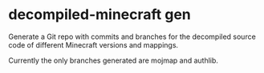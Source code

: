 # decompiled-minecraft gen

Generate a Git repo with commits and branches for the decompiled source code of different Minecraft versions and mappings.

Currently the only branches generated are mojmap and authlib.



